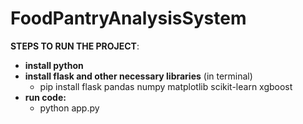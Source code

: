 # FoodPantryAnalysisSystem

**STEPS TO RUN THE PROJECT**:
- **install python**
- **install flask and other necessary libraries** (in terminal)
   - pip install flask pandas numpy matplotlib scikit-learn xgboost
- **run code:**
  - python app.py
